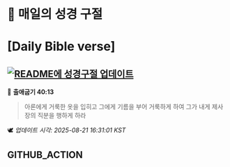 # 🙏 매일의 성경 구절
# [Daily Bible verse]
## [![README에 성경구절 업데이트](https://github.com/DONGSUKA/first_test/actions/workflows/update-readme-bible.yml/badge.svg)](https://github.com/DONGSUKA/first_test/actions/workflows/update-readme-bible.yml)
<!-- START_BIBLE_VERSE -->
📖 **출애굽기 40:13**
> 아론에게 거룩한 옷을 입히고 그에게 기름을 부어 거룩하게 하여 그가 내게 제사장의 직분을 행하게 하라

🕊️ _업데이트 시각: 2025-08-21 16:31:01 KST_
  <!-- END_BIBLE_VERSE -->
## GITHUB_ACTION
